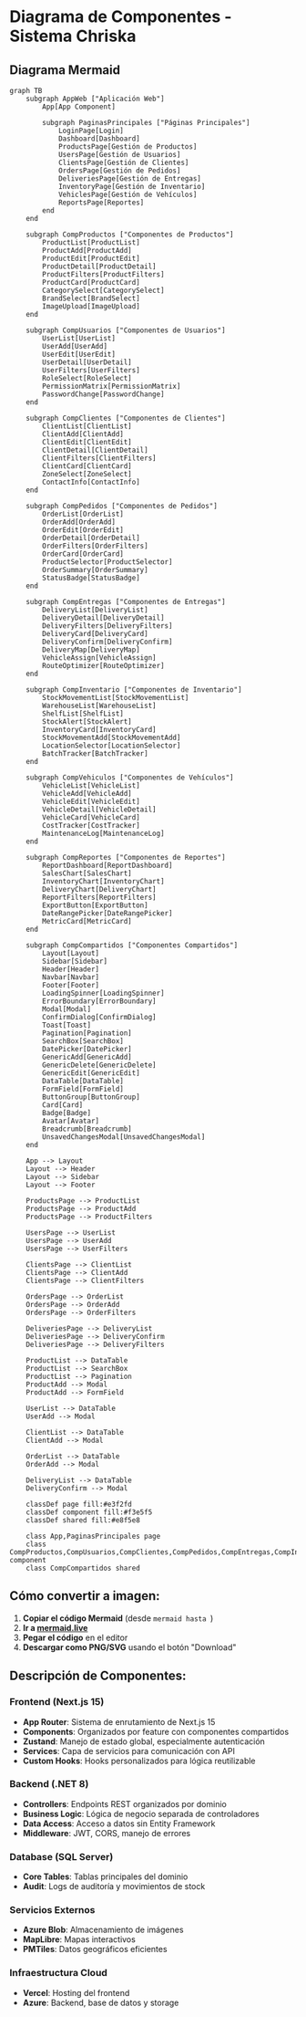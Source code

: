 # Diagrama de Componentes - Sistema Chriska

## Diagrama Mermaid

```mermaid
graph TB
    subgraph AppWeb ["Aplicación Web"]
        App[App Component]
        
        subgraph PaginasPrincipales ["Páginas Principales"]
            LoginPage[Login]
            Dashboard[Dashboard]
            ProductsPage[Gestión de Productos]
            UsersPage[Gestión de Usuarios] 
            ClientsPage[Gestión de Clientes]
            OrdersPage[Gestión de Pedidos]
            DeliveriesPage[Gestión de Entregas]
            InventoryPage[Gestión de Inventario]
            VehiclesPage[Gestión de Vehículos]
            ReportsPage[Reportes]
        end
    end
    
    subgraph CompProductos ["Componentes de Productos"]
        ProductList[ProductList]
        ProductAdd[ProductAdd]
        ProductEdit[ProductEdit]
        ProductDetail[ProductDetail]
        ProductFilters[ProductFilters]
        ProductCard[ProductCard]
        CategorySelect[CategorySelect]
        BrandSelect[BrandSelect]
        ImageUpload[ImageUpload]
    end
    
    subgraph CompUsuarios ["Componentes de Usuarios"]
        UserList[UserList]
        UserAdd[UserAdd] 
        UserEdit[UserEdit]
        UserDetail[UserDetail]
        UserFilters[UserFilters]
        RoleSelect[RoleSelect]
        PermissionMatrix[PermissionMatrix]
        PasswordChange[PasswordChange]
    end
    
    subgraph CompClientes ["Componentes de Clientes"]
        ClientList[ClientList]
        ClientAdd[ClientAdd]
        ClientEdit[ClientEdit]
        ClientDetail[ClientDetail]
        ClientFilters[ClientFilters]
        ClientCard[ClientCard]
        ZoneSelect[ZoneSelect]
        ContactInfo[ContactInfo]
    end
    
    subgraph CompPedidos ["Componentes de Pedidos"]
        OrderList[OrderList]
        OrderAdd[OrderAdd]
        OrderEdit[OrderEdit]
        OrderDetail[OrderDetail]
        OrderFilters[OrderFilters]
        OrderCard[OrderCard]
        ProductSelector[ProductSelector]
        OrderSummary[OrderSummary]
        StatusBadge[StatusBadge]
    end
    
    subgraph CompEntregas ["Componentes de Entregas"]
        DeliveryList[DeliveryList]
        DeliveryDetail[DeliveryDetail]
        DeliveryFilters[DeliveryFilters]
        DeliveryCard[DeliveryCard]
        DeliveryConfirm[DeliveryConfirm]
        DeliveryMap[DeliveryMap]
        VehicleAssign[VehicleAssign]
        RouteOptimizer[RouteOptimizer]
    end
    
    subgraph CompInventario ["Componentes de Inventario"]
        StockMovementList[StockMovementList]
        WarehouseList[WarehouseList]
        ShelfList[ShelfList]
        StockAlert[StockAlert]
        InventoryCard[InventoryCard]
        StockMovementAdd[StockMovementAdd]
        LocationSelector[LocationSelector]
        BatchTracker[BatchTracker]
    end
    
    subgraph CompVehiculos ["Componentes de Vehículos"]
        VehicleList[VehicleList]
        VehicleAdd[VehicleAdd]
        VehicleEdit[VehicleEdit]
        VehicleDetail[VehicleDetail]
        VehicleCard[VehicleCard]
        CostTracker[CostTracker]
        MaintenanceLog[MaintenanceLog]
    end
    
    subgraph CompReportes ["Componentes de Reportes"]
        ReportDashboard[ReportDashboard]
        SalesChart[SalesChart]
        InventoryChart[InventoryChart]
        DeliveryChart[DeliveryChart]
        ReportFilters[ReportFilters]
        ExportButton[ExportButton]
        DateRangePicker[DateRangePicker]
        MetricCard[MetricCard]
    end
    
    subgraph CompCompartidos ["Componentes Compartidos"]
        Layout[Layout]
        Sidebar[Sidebar]
        Header[Header]
        Navbar[Navbar]
        Footer[Footer]
        LoadingSpinner[LoadingSpinner]
        ErrorBoundary[ErrorBoundary]
        Modal[Modal]
        ConfirmDialog[ConfirmDialog]
        Toast[Toast]
        Pagination[Pagination]
        SearchBox[SearchBox]
        DatePicker[DatePicker]
        GenericAdd[GenericAdd]
        GenericDelete[GenericDelete]
        GenericEdit[GenericEdit]
        DataTable[DataTable]
        FormField[FormField]
        ButtonGroup[ButtonGroup]
        Card[Card]
        Badge[Badge]
        Avatar[Avatar]
        Breadcrumb[Breadcrumb]
        UnsavedChangesModal[UnsavedChangesModal]
    end
    
    App --> Layout
    Layout --> Header
    Layout --> Sidebar
    Layout --> Footer
    
    ProductsPage --> ProductList
    ProductsPage --> ProductAdd
    ProductsPage --> ProductFilters
    
    UsersPage --> UserList
    UsersPage --> UserAdd
    UsersPage --> UserFilters
    
    ClientsPage --> ClientList
    ClientsPage --> ClientAdd
    ClientsPage --> ClientFilters
    
    OrdersPage --> OrderList
    OrdersPage --> OrderAdd
    OrdersPage --> OrderFilters
    
    DeliveriesPage --> DeliveryList
    DeliveriesPage --> DeliveryConfirm
    DeliveriesPage --> DeliveryFilters
    
    ProductList --> DataTable
    ProductList --> SearchBox
    ProductList --> Pagination
    ProductAdd --> Modal
    ProductAdd --> FormField
    
    UserList --> DataTable
    UserAdd --> Modal
    
    ClientList --> DataTable
    ClientAdd --> Modal
    
    OrderList --> DataTable
    OrderAdd --> Modal
    
    DeliveryList --> DataTable
    DeliveryConfirm --> Modal
    
    classDef page fill:#e3f2fd
    classDef component fill:#f3e5f5
    classDef shared fill:#e8f5e8
    
    class App,PaginasPrincipales page
    class CompProductos,CompUsuarios,CompClientes,CompPedidos,CompEntregas,CompInventario,CompVehiculos,CompReportes component
    class CompCompartidos shared
```

## Cómo convertir a imagen:

1. **Copiar el código Mermaid** (desde ```mermaid hasta ```)
2. **Ir a [mermaid.live](https://mermaid.live)**
3. **Pegar el código** en el editor
4. **Descargar como PNG/SVG** usando el botón "Download"

## Descripción de Componentes:

### Frontend (Next.js 15)
- **App Router**: Sistema de enrutamiento de Next.js 15
- **Components**: Organizados por feature con componentes compartidos
- **Zustand**: Manejo de estado global, especialmente autenticación
- **Services**: Capa de servicios para comunicación con API
- **Custom Hooks**: Hooks personalizados para lógica reutilizable

### Backend (.NET 8)
- **Controllers**: Endpoints REST organizados por dominio
- **Business Logic**: Lógica de negocio separada de controladores
- **Data Access**: Acceso a datos sin Entity Framework
- **Middleware**: JWT, CORS, manejo de errores

### Database (SQL Server)
- **Core Tables**: Tablas principales del dominio
- **Audit**: Logs de auditoría y movimientos de stock

### Servicios Externos
- **Azure Blob**: Almacenamiento de imágenes
- **MapLibre**: Mapas interactivos
- **PMTiles**: Datos geográficos eficientes

### Infraestructura Cloud
- **Vercel**: Hosting del frontend
- **Azure**: Backend, base de datos y storage